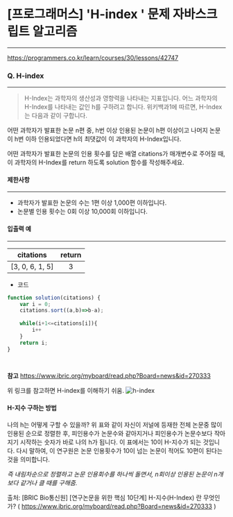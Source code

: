 # [프로그래머스] 'H-index ' 문제 자바스크립트 알고리즘
-------
https://programmers.co.kr/learn/courses/30/lessons/42747
### Q. H-index 
-----

> H-Index는 과학자의 생산성과 영향력을 나타내는 지표입니다. 어느 과학자의 H-Index를 나타내는 값인 h를 구하려고 합니다. 위키백과1에 따르면, H-Index는 다음과 같이 구합니다.

어떤 과학자가 발표한 논문 n편 중, h번 이상 인용된 논문이 h편 이상이고 나머지 논문이 h번 이하 인용되었다면 h의 최댓값이 이 과학자의 H-Index입니다.

어떤 과학자가 발표한 논문의 인용 횟수를 담은 배열 citations가 매개변수로 주어질 때, 이 과학자의 H-Index를 return 하도록 solution 함수를 작성해주세요.


#### 제한사항 
---
* 과학자가 발표한 논문의 수는 1편 이상 1,000편 이하입니다.
* 논문별 인용 횟수는 0회 이상 10,000회 이하입니다.


#### 입출력 예  
-----
|citations|return|
|:---:|:---:|
|[3, 0, 6, 1, 5]|3|



* 코드 
```js
function solution(citations) {
    var i = 0;
    citations.sort((a,b)=>b-a);
    
    while(i+1<=citations[i]){
        i++ 
    }
    return i;
}

   
``` 

**참고**
<https://www.ibric.org/myboard/read.php?Board=news&id=270333>

위 링크를 참고하면 H-index를 이해하기 쉬움.
![h-index](https://www.ibric.org/upload/geditor/201603/0.36055300_1457572609.gif)

#### H-지수 구하는 방법
나의 h는 어떻게 구할 수 있을까? 위 표와 같이 자신이 저널에 등재한 전체 논문중 많이 인용된 순으로 정렬한 후, 피인용수가 논문수와 같아지거나 피인용수가 논문수보다 작아지기 시작하는 숫자가 바로 나의 h가 됩니다. 이 표에서는 10이 H-지수가 되는 것입니다. 다시 말하여, 이 연구원은 논문 인용횟수가 10이 넘는 논문이 적어도 10편이 된다는 것을 의미합니다.

*즉 내림차순으로 정렬하고 논문 인용회수를 하나씩 돌면서, n회이상 인용된 논문이 n개 보다 같거나 클 때를 구해줌.*

출처: [BRIC Bio통신원] [연구논문을 위한 핵심 10단계] H-지수(H-Index) 란 무엇인가? ( https://www.ibric.org/myboard/read.php?Board=news&id=270333 )

